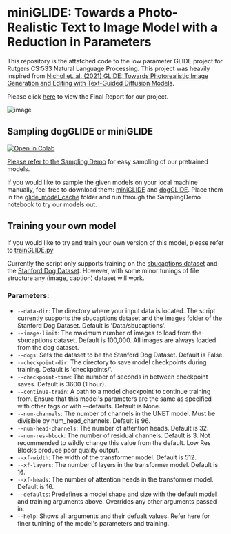 # miniGLIDE: Towards a Photo-Realistic Text to Image Model with a Reduction in Parameters

This repository is the attatched code to the low parameter GLIDE project for Rutgers CS:533 Natural Language Processing. This project was heavily inspired from [Nichol et. al. (2021) GLIDE: Towards Photorealistic Image Generation and Editing with Text-Guided Diffusion Models](https://arxiv.org/abs/2112.10741).

Please click [here](https://github.com/Aaronlozhkin/miniGLIDE-and-dogGLIDE/blob/main/Final%20Report.pdf) to view the Final Report for our project.

![image](https://github.com/Aaronlozhkin/miniGLIDE-and-dogGLIDE/assets/23532191/524b2e9e-4b67-45e6-955a-2aecca33e5c1)

## Sampling dogGLIDE or miniGLIDE

<a target="_blank" href="https://colab.research.google.com/github/Aaronlozhkin/miniGLIDE-and-dogGLIDE/blob/main/SamplingDemo.ipynb">
  <img src="https://colab.research.google.com/assets/colab-badge.svg" alt="Open In Colab"/>

Please refer to the [Sampling Demo](https://github.com/Aaronlozhkin/miniGLIDE-and-dogGLIDE/blob/main/SamplingDemo.ipynb) for easy sampling of our pretrained models.

If you would like to sample the given models on your local machine manually, feel free to download them: [miniGLIDE](https://drive.google.com/file/d/1NXGr6wMeYOU98nxivZNtZBWXFRU42XyU/view?usp=share_link) and [dogGLIDE](https://drive.google.com/file/d/1NXGr6wMeYOU98nxivZNtZBWXFRU42XyU/view?usp=share_link). Place them in the [glide_model_cache](glide_model_cache) folder and run through the SamplingDemo notebook to try our models out.

## Training your own model
If you would like to try and train your own version of this model, please refer to [trainGLIDE.py](trainGLIDE.py)

Currently the script only supports training on the [sbucaptions dataset](https://www.cs.rice.edu/~vo9/sbucaptions/) and the [Stanford Dog Dataset](http://vision.stanford.edu/aditya86/ImageNetDogs/). However, with some minor tunings of file structure any (image, caption) dataset will work.

### Parameters:

- `--data-dir`: The directory where your input data is located. The script currently supports the sbucaptions dataset and the images folder of the Stanford Dog Dataset. Default is 'Data/sbucaptions'.
- `--image-limit`: The maximum number of images to load from the sbucaptions dataset. Default is 100,000. All images are always loaded from the dog dataset.
- `--dogs`: Sets the dataset to be the Stanford Dog Dataset. Default is False.
- `--checkpoint-dir`: The directory to save model checkpoints during training. Default is 'checkpoints/'.
- `--checkpoint-time`: The number of seconds in between checkpoint saves. Default is 3600 (1 hour).
- `--continue-train`: A path to a model checkpoint to continue training from. Ensure that this model's parameters are the same as specified with other tags or with --defaults. Default is None.
- `--num-channels`: The number of channels in the UNET model. Must be divisible by num_head_channels. Default is 96.
- `--num-head-channels`: The number of attention heads. Default is 32.
- `--num-res-block`: The number of residual channels. Default is 3. Not recommended to wildly change this value from the default. Low Res Blocks produce poor quality output.
- `--xf-width`: The width of the transformer model. Default is 512.
- `--xf-layers`: The number of layers in the transformer model. Default is 16.
- `--xf-heads`: The number of attention heads in the transformer model. Default is 16.
- `--defaults`: Predefines a model shape and size with the default model and training arguments above. Overrides any other arguments passed in.
- `--help`: Shows all arguments and their defualt values. Refer here for finer tunining of the model's parameters and training.


